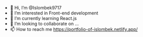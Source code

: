 - 👋 Hi, I’m @Islombek9717
- 👀 I’m interested in Front-end development
- 🌱 I’m currently learning React.js
- 💞️ I’m looking to collaborate on ...
- 📫 How to reach me https://portfolio-of-islombek.netlify.app/

<!---
Islombek9717/Islombek9717 is a ✨ special ✨ repository because its `README.md` (this file) appears on your GitHub profile.
You can click the Preview link to take a look at your changes.
--->
